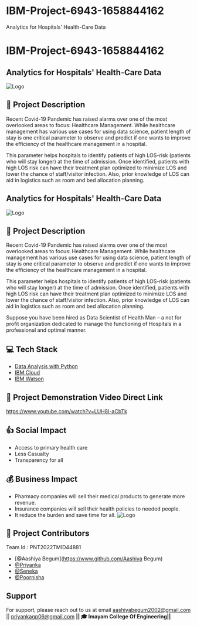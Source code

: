 # IBM-Project-6943-1658844162
Analytics for Hospitals' Health-Care Data

# IBM-Project-6943-1658844162
## **Analytics for Hospitals' Health-Care Data**
![Logo](https://cdn.dribbble.com/users/345283/screenshots/1566266/dribble-1.gif) 
## 📝 Project Description
 Recent Covid-19 Pandemic has raised alarms over one of the most overlooked areas to focus: Healthcare
Management. While healthcare management has various use cases for using data science, patient length of stay is one critical parameter to observe and predict if one wants to improve the efficiency of the healthcare management in a hospital.

 This parameter helps hospitals to identify patients of high LOS-risk (patients who will stay longer) at the time of admission. Once identified, patients with high LOS risk can have their treatment plan optimized to minimize LOS and lower the chance of staff/visitor infection. Also, prior knowledge of LOS can aid in logistics such as room and bed allocation planning.

## **Analytics for Hospitals' Health-Care Data**
![Logo](https://cdn.dribbble.com/users/345283/screenshots/1566266/dribble-1.gif) 

## 📝 Project Description
 Recent Covid-19 Pandemic has raised alarms over one of the most overlooked areas to focus: Healthcare
Management. While healthcare management has various use cases for using data science, patient length of stay is one critical parameter to observe and predict if one wants to improve the efficiency of the healthcare management in a hospital.

 This parameter helps hospitals to identify patients of high LOS-risk (patients who will stay longer) at the time of admission. Once identified, patients with high LOS risk can have their treatment plan optimized to minimize LOS and lower the chance of staff/visitor infection. Also, prior knowledge of LOS can aid in logistics such as room and bed allocation planning.

 Suppose you have been hired as Data Scientist of Health Man – a not for profit organization dedicated to manage the functioning of Hospitals in a professional and optimal manner.

## 💻 Tech Stack

 - [Data Analysis with Python](https://en.wikipedia.org/wiki/Data_analysis)
 - [IBM Cloud](https://en.wikipedia.org/wiki/IBM_Cloud)
 - [IBM Watson](https://en.wikipedia.org/wiki/IBM_Watson)

## 🔗 Project Demonstration Video Direct Link
https://www.youtube.com/watch?v=LUH8I-aCbTk


## 👍 Social Impact
 - Access to primary health care
 - Less Casualty
 - Transparency for all

## 💰 Business Impact
 - Pharmacy companies will sell their medical products to generate more revenue.
 - Insurance companies will sell their health policies to needed people.
 - It reduce the burden and save time for all.
   ![Logo](https://innovaremedia.com/wp-content/uploads/2019/12/hospital.gif)
## 💫 Project Contributors
Team Id : PNT2022TMID44881
- [@Aashiya Begum](https://www.github.com/Aashiya Begum)
- [@Priyanka](https://www.github.com/Priyanka)
- [@Seneka](https://www.github.com/Seneka)
- [@Poornisha](https://www.github.com/Poornisha)

## Support

For support, please reach out to us at email aashiyabegum2002@gmail.com || priyankagp06@gmail.com
**********|**| 🎓 Imayam College Of Engineering|**|**********
